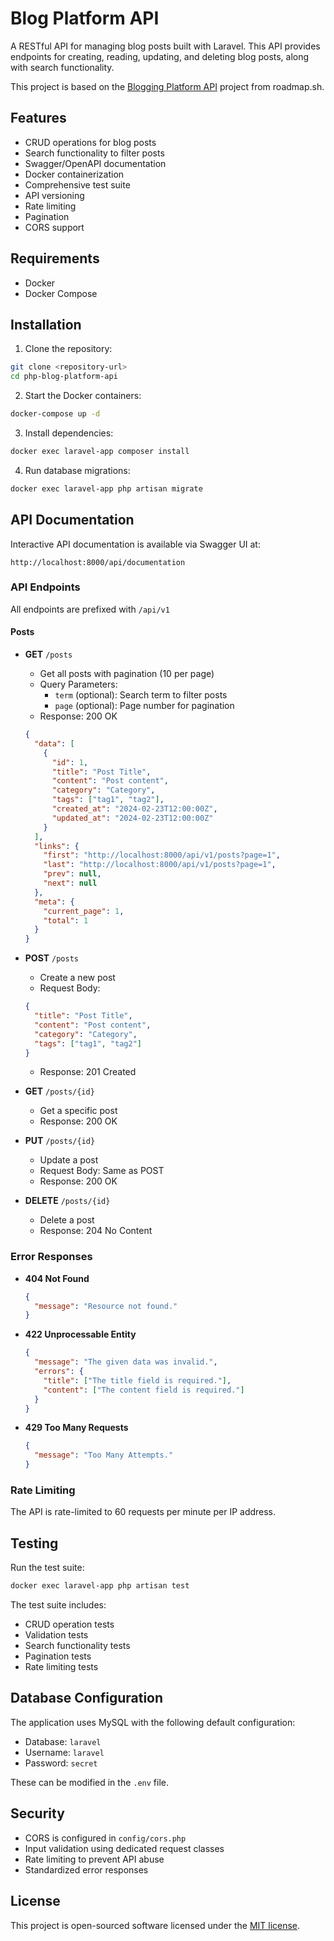 # Blog Platform API

A RESTful API for managing blog posts built with Laravel. This API provides endpoints for creating, reading, updating, and deleting blog posts, along with search functionality.

This project is based on the [Blogging Platform API](https://roadmap.sh/projects/blogging-platform-api) project from roadmap.sh.

## Features

- CRUD operations for blog posts
- Search functionality to filter posts
- Swagger/OpenAPI documentation
- Docker containerization
- Comprehensive test suite
- API versioning
- Rate limiting
- Pagination
- CORS support

## Requirements

- Docker
- Docker Compose

## Installation

1. Clone the repository:
```bash
git clone <repository-url>
cd php-blog-platform-api
```

2. Start the Docker containers:
```bash
docker-compose up -d
```

3. Install dependencies:
```bash
docker exec laravel-app composer install
```

4. Run database migrations:
```bash
docker exec laravel-app php artisan migrate
```

## API Documentation

Interactive API documentation is available via Swagger UI at:
```
http://localhost:8000/api/documentation
```

### API Endpoints

All endpoints are prefixed with `/api/v1`

#### Posts

- **GET** `/posts`
  - Get all posts with pagination (10 per page)
  - Query Parameters:
    - `term` (optional): Search term to filter posts
    - `page` (optional): Page number for pagination
  - Response: 200 OK
  ```json
  {
    "data": [
      {
        "id": 1,
        "title": "Post Title",
        "content": "Post content",
        "category": "Category",
        "tags": ["tag1", "tag2"],
        "created_at": "2024-02-23T12:00:00Z",
        "updated_at": "2024-02-23T12:00:00Z"
      }
    ],
    "links": {
      "first": "http://localhost:8000/api/v1/posts?page=1",
      "last": "http://localhost:8000/api/v1/posts?page=1",
      "prev": null,
      "next": null
    },
    "meta": {
      "current_page": 1,
      "total": 1
    }
  }
  ```

- **POST** `/posts`
  - Create a new post
  - Request Body:
  ```json
  {
    "title": "Post Title",
    "content": "Post content",
    "category": "Category",
    "tags": ["tag1", "tag2"]
  }
  ```
  - Response: 201 Created

- **GET** `/posts/{id}`
  - Get a specific post
  - Response: 200 OK

- **PUT** `/posts/{id}`
  - Update a post
  - Request Body: Same as POST
  - Response: 200 OK

- **DELETE** `/posts/{id}`
  - Delete a post
  - Response: 204 No Content

### Error Responses

- **404 Not Found**
  ```json
  {
    "message": "Resource not found."
  }
  ```

- **422 Unprocessable Entity**
  ```json
  {
    "message": "The given data was invalid.",
    "errors": {
      "title": ["The title field is required."],
      "content": ["The content field is required."]
    }
  }
  ```

- **429 Too Many Requests**
  ```json
  {
    "message": "Too Many Attempts."
  }
  ```

### Rate Limiting

The API is rate-limited to 60 requests per minute per IP address.

## Testing

Run the test suite:
```bash
docker exec laravel-app php artisan test
```

The test suite includes:
- CRUD operation tests
- Validation tests
- Search functionality tests
- Pagination tests
- Rate limiting tests

## Database Configuration

The application uses MySQL with the following default configuration:
- Database: `laravel`
- Username: `laravel`
- Password: `secret`

These can be modified in the `.env` file.

## Security

- CORS is configured in `config/cors.php`
- Input validation using dedicated request classes
- Rate limiting to prevent API abuse
- Standardized error responses

## License

This project is open-sourced software licensed under the [MIT license](https://opensource.org/licenses/MIT).
